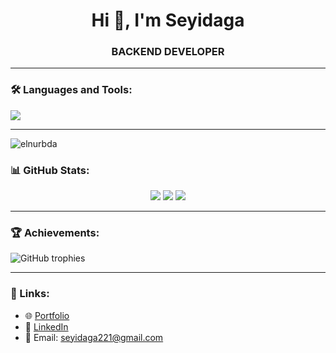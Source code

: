 <h1 align="center">Hi 👋, I'm Seyidaga</h1>
<h3 align="center">BACKEND DEVELOPER </h3>

---

### 🛠️ Languages and Tools:

<p align="left">
  <img src="https://skillicons.dev/icons?i=py,django,html,css,postgres,linux,docker,github,vscode" />
</p>

---
<p align="left"> <img src="https://komarev.com/ghpvc/?username=seyidaga1&label=Profile%20views&color=0e75b6&style=flat" alt="elnurbda" /> </p>

### 📊 GitHub Stats:
<div align="center">
  <img src="https://github-readme-stats.vercel.app/api/top-langs/?username=seyidaga1&layout=compact&theme=dark" />
  <img src="https://github-readme-stats.vercel.app/api?username=seyidaga1&show_icons=true&theme=dark" />
  <img src="https://github-readme-streak-stats.herokuapp.com/?user=seyidaga1&theme=dark" />
</div>

---

### 🏆 Achievements:
![GitHub trophies](https://github-profile-trophy.vercel.app/?username=seyidaga1&theme=darkhub&column=7)

---

### 🔗 Links:
- 🌐 [Portfolio](-)
- 📄 [LinkedIn](https://www.linkedin.com/in/seyidaga-kazimli-56b9b42b7/)
- 📧 Email: seyidaga221@gmail.com
